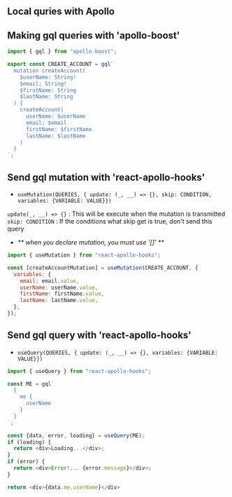 ## Local quries with Apollo

## Making gql queries with 'apollo-boost'

```js
import { gql } from "apollo-boost";

export const CREATE_ACCOUNT = gql`
  mutation createAccount(
    $userName: String!
    $email: String!
    $firstName: String
    $lastName: String
  ) {
    createAccount(
      userName: $userName
      email: $email
      firstName: $firstName
      lastName: $lastName
    )
  }
`;
```

## Send gql mutation with 'react-apollo-hooks'

- `useMutation(QUERIES, { update: (_, __) => {}, skip: CONDITION, variables: {VARIABLE: VALUE}})`

`update(_, __) => {}` : This will be execute when the mutation is transmitted
`skip: CONDITION` : If the conditions what skip get is true, don't send this query

- _** when you declare mutation, you must use '[]' **_

```js
import { useMutation } from "react-apollo-hooks";

const [createAccountMutation] = useMutation(CREATE_ACCOUNT, {
  variables: {
    email: email.value,
    userName: userName.value,
    firstName: firstName.value,
    lastName: lastName.value,
  },
});
```

## Send gql query with 'react-apollo-hooks'

- `useQuery(QUERIES, { update: (_, __) => {}, variables: {VARIABLE: VALUE}})`

```js
import { useQuery } from "react-apollo-hooks";

const ME = gql`
  {
    me {
      userName
    }
  }
`;

const {data, error, loading} = useQuery(ME);
if (loading) {
  return <div>Loading...</div>;
} 
if (error) {
  return <div>Error!... {error.message}</div>;
}

return <div>{data.me.userName}</div>
```
